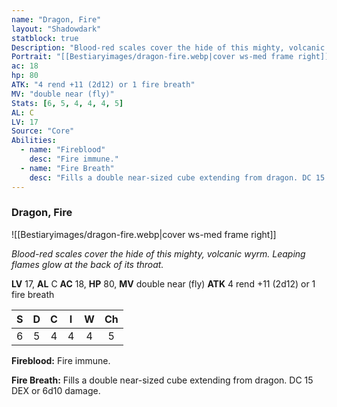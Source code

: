 ```yaml
---
name: "Dragon, Fire"
layout: "Shadowdark"
statblock: true
Description: "Blood-red scales cover the hide of this mighty, volcanic wyrm. Leaping flames glow at the back of its throat."
Portrait: "[[Bestiaryimages/dragon-fire.webp|cover ws-med frame right]]"
ac: 18
hp: 80
ATK: "4 rend +11 (2d12) or 1 fire breath"
MV: "double near (fly)"
Stats: [6, 5, 4, 4, 4, 5]
AL: C
LV: 17
Source: "Core"
Abilities:
  - name: "Fireblood"
    desc: "Fire immune."
  - name: "Fire Breath"
    desc: "Fills a double near-sized cube extending from dragon. DC 15 DEX or 6d10 damage."
---
```


### Dragon, Fire

![[Bestiaryimages/dragon-fire.webp|cover ws-med frame right]]

_Blood-red scales cover the hide of this mighty, volcanic wyrm. Leaping flames glow at the back of its throat._

**LV** 17, **AL** C
**AC** 18, **HP** 80, **MV** double near (fly)
**ATK** 4 rend +11 (2d12) or 1 fire breath

|  S  |  D  |  C  |  I  |  W  |  Ch  |
|:---:|:---:|:---:|:---:|:---:|:----:|
| 6 | 5 | 4 | 4 | 4 | 5 |

**Fireblood:** Fire immune.

**Fire Breath:** Fills a double near-sized cube extending from dragon. DC 15 DEX or 6d10 damage.

